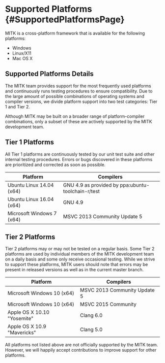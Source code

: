 
Supported Platforms  {#SupportedPlatformsPage}
===================

MITK is a cross-platform framework that is available for the following platforms:

- Windows
- Linux/X11
- Mac OS X

Supported Platforms Details
---------------------------

The MITK team provides support for the most frequently used platforms and continuously runs testing procedures
to ensure compatibility. Due to the large amount of possible combinations of operating systems and compiler versions,
we divide platform support into two test categories: Tier 1 and Tier 2.

Although MITK may be built on a broader range of platform-compiler combinations, only a subset of these are actively
supported by the MITK development team.

Tier 1 Platforms
----------------

All Tier 1 platforms are continuously tested by our unit test suite and other internal testing procedures.
Errors or bugs discovered in these platforms are prioritized and corrected as soon as possible.

| Platform                            | Compilers
| ----------------------------------- | --------------------------------------------------
| Ubuntu Linux 14.04  (x64)           | GNU 4.9 as provided by ppa:ubuntu-toolchain-r/test
| Ubuntu Linux 16.04  (x64)           | GNU 4.9
| Microsoft Windows 7 (x64)           | MSVC 2013 Community Update 5

Tier 2 Platforms
----------------

Tier 2 platforms may or may not be tested on a regular basis. Some Tier 2 platforms are used by individual
members of the MITK development team on a daily basis and some only receive occasional testing. While we
strive to support these platforms, MITK users should note that errors may be present in released versions
as well as in the current master branch.

| Platform                           | Compilers
| ---------------------------------- | --------------------------------------------------
| Microsoft Windows 10 (x64)         | MSVC 2013 Community Update 5
| Microsoft Windows 10 (x64)         | MSVC 2015 Community
| Apple OS X 10.10 "Yosemite"        | Clang 6.0
| Apple OS X 10.9 "Mavericks"        | Clang 5.0

All platforms not listed above are not officially supported by the MITK team. However, we will happily accept
contributions to improve support for other platforms.
